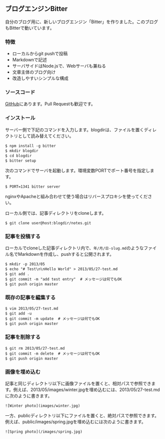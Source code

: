 ## ブログエンジンBitter

自分のブログ用に、新しいブログエンジン「Bitter」を作りました。このブログもBitterで動いています。

### 特徴

- ローカルからgit pushで投稿
- Markdownで記述
- サーバサイドはNode.jsで、Webサーバも兼ねる
- 文章主体のブログ向け
- 改造しやすいシンプルな構成

### ソースコード

[GitHub](https://github.com/iizukanao/bitter)にあります。Pull Requestも歓迎です。

### インストール

サーバー側で下記のコマンドを入力します。blogdirは、ファイルを置くディレクトリとして読み替えてください。

    $ npm install -g bitter
    $ mkdir blogdir
    $ cd blogdir
    $ bitter setup

次のコマンドでサーバを起動します。環境変数PORTでポート番号を指定します。

    $ PORT=1341 bitter server

nginxやApacheと組み合わせて使う場合はリバースプロキシを使ってください。

ローカル側では、記事ディレクトリをcloneします。

    $ git clone user@host:blogdir/notes.git

### 記事を投稿する

ローカルでcloneした記事ディレクトリ内で、`年/月/日-slug.md`のようなファイル名でMarkdownを作成し、pushすると公開されます。

    $ mkdir -p 2013/05
    $ echo "# Test\n\nHello World" > 2013/05/27-test.md
    $ git add .
    $ git commit -m "add test entry"  # メッセージは何でもOK
    $ git push origin master

### 既存の記事を編集する

    $ vim 2013/05/27-test.md
    $ git add -u
    $ git commit -m update  # メッセージは何でもOK
    $ git push origin master

### 記事を削除する

    $ git rm 2013/05/27-test.md
    $ git commit -m delete  # メッセージは何でもOK
    $ git push origin master

### 画像を埋め込む

記事と同じディレクトリ以下に画像ファイルを置くと、相対パスで参照できます。例えば、2013/05/images/winter.jpgを埋め込むには、2013/05/27-test.mdに次のように書きます。

    ![Winter photo](images/winter.jpg)

一方、publicディレクトリ以下にファイルを置くと、絶対パスで参照できます。例えば、public/images/spring.jpgを埋め込むには次のように書きます。

    ![Spring photo](/images/spring.jpg)
